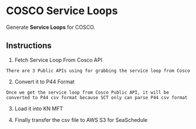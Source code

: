 # COSCO Service Loops

Generate **Service Loops** for COSCO.

## Instructions

1. Fetch Service Loop From Cosco API
```
There are 3 Public APIs using for grabbing the service loop from Cosco
```
2.  Convert it to P44 Format

```
Once we get the service loop from Cosco Public API, it will be converted to P44 csv format because SCT only can parse P44 csv format
```
3. Load it into KN MFT


4. Finally transfer the csv file to AWS S3 for SeaSchedule

